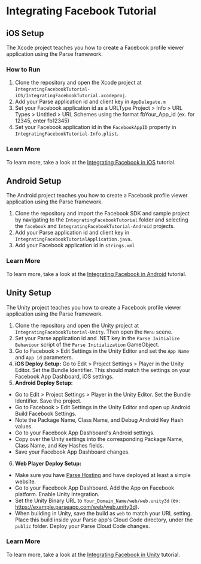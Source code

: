 # Integrating Facebook Tutorial

## iOS Setup

The Xcode project teaches you how to create a Facebook profile viewer application using the Parse framework.

### How to Run

1. Clone the repository and open the Xcode project at `IntegratingFacebookTutorial-iOS/IntegratingFacebookTutorial.xcodeproj`.
2. Add your Parse application id and client key in `AppDelegate.m`
3. Set your Facebook application id as a URLType Project > Info > URL Types > Untitled > URL Schemes using the format fbYour_App_id (ex. for 12345, enter fb12345)
4. Set your Facebook application id in the `FacebookAppID` property in `IntegratingFacebookTutorial-Info.plist`.

### Learn More

To learn more, take a look at the [Integrating Facebook in iOS](https://www.parse.com/tutorials/integrating-facebook-in-ios) tutorial.

## Android Setup

The Android project teaches you how to create a Facebook profile viewer application using the Parse framework.

1. Clone the repository and import the Facebook SDK and sample project by navigating to the `IntegratingFacebookTutorial` folder and selecting the `facebook` and `IntegratingFacebookTutorial-Android` projects.
2. Add your Parse application id and client key in `IntegratingFacebookTutorialApplication.java`.
3. Add your Facebook application id in `strings.xml`

### Learn More

To learn more, take a look at the [Integrating Facebook in Android](https://www.parse.com/tutorials/integrating-facebook-in-android) tutorial.

## Unity Setup

The Unity project teaches you how to create a Facebook profile viewer application using the Parse framework.

1. Clone the repository and open the Unity project at `IntegratingFacebookTutorial-Unity`. Then open the `Menu` scene.
2. Set your Parse application id and .NET key in the `Parse Initialize Behaviour` script of the `Parse Initialization` GameObject.
3. Go to Facebook > Edit Settings in the Unity Editor and set the `App Name` and `App id` parameters.
4. **iOS Deploy Setup:** Go to Edit > Project Settings > Player in the Unity Editor. Set the Bundle Identifier. This should match the settings on your Facebook App Dashboard, iOS settings.
5. **Android Deploy Setup:** 
  + Go to Edit > Project Settings > Player in the Unity Editor. Set the Bundle Identifier. Save the project.
  + Go to Facebook > Edit Settings in the Unity Editor and open up Android Build Facebook Settings.
  + Note the Package Name, Class Name, and Debug Android Key Hash values.
  + Go to your Facebook App Dashboard's Android settings.
  + Copy over the Unity settings into the corresponding Package Name, Class Name, and Key Hashes fields.
  + Save your Facebook App Dashboard changes.
6. **Web Player Deploy Setup:** 
  + Make sure you have [Parse Hosting](https://www.parse.com/docs/hosting_guide#started) and have deployed at least a simple website. 
  + Go to your Facebook App Dashboard. Add the App on Facebook platform. Enable Unity Integration. 
  + Set the Unity Binary URL to `Your_Domain_Name/web/web.unity3d` (ex: https://example.parseapp.com/web/web.unity3d). 
  + When building in Unity, save the build as `web` to match your URL setting. Place this build inside your Parse app's Cloud Code directory, under the `public` folder. Deploy your Parse Cloud Code changes.

### Learn More

To learn more, take a look at the [Integrating Facebook in Unity](https://www.parse.com/tutorials/integrating-facebook-in-unity) tutorial.
